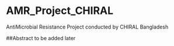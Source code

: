 # AMR_Project_CHIRAL
AntiMicrobial Resistance Project conducted by CHIRAL Bangladesh

##Abstract to be added later
